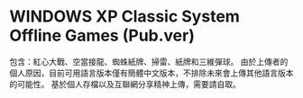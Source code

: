 # WINDOWS XP Classic System Offline Games (Pub.ver)
包含：紅心大戰、空當接龍、蜘蛛紙牌、掃雷、紙牌和三維彈球。
由於上傳者的個人原因，目前可用語言版本僅有簡體中文版本，不排除未來會上傳其他語言版本的可能性。
基於個人存檔以及互聯網分享精神上傳，需要請自取。
